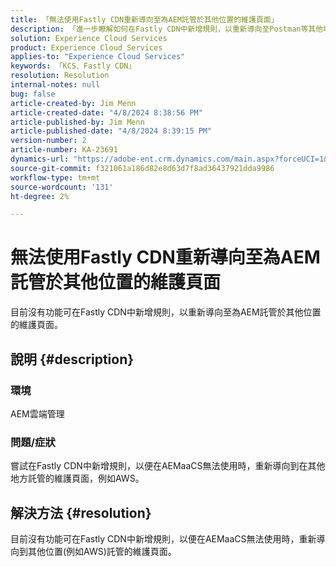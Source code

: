```yaml
---
title: 「無法使用Fastly CDN重新導向至為AEM託管於其他位置的維護頁面」
description: 「進一步瞭解如何在Fastly CDN中新增規則，以重新導向至Postman等其他地方託管的維護頁面。」
solution: Experience Cloud Services
product: Experience Cloud Services
applies-to: "Experience Cloud Services"
keywords: 「KCS、Fastly CDN」
resolution: Resolution
internal-notes: null
bug: false
article-created-by: Jim Menn
article-created-date: "4/8/2024 8:38:56 PM"
article-published-by: Jim Menn
article-published-date: "4/8/2024 8:39:15 PM"
version-number: 2
article-number: KA-23691
dynamics-url: "https://adobe-ent.crm.dynamics.com/main.aspx?forceUCI=1&pagetype=entityrecord&etn=knowledgearticle&id=1fea60ff-e7f5-ee11-a1fe-6045bd006268"
source-git-commit: f321061a186d82e8d63d7f8ad36437921dda9986
workflow-type: tm+mt
source-wordcount: '131'
ht-degree: 2%

---
```


# 無法使用Fastly CDN重新導向至為AEM託管於其他位置的維護頁面


目前沒有功能可在Fastly CDN中新增規則，以重新導向至為AEM託管於其他位置的維護頁面。

## 說明 {#description}


### 環境

AEM雲端管理

### 問題/症狀

嘗試在Fastly CDN中新增規則，以便在AEMaaCS無法使用時，重新導向到在其他地方託管的維護頁面，例如AWS。


## 解決方法 {#resolution}


目前沒有功能可在Fastly CDN中新增規則，以便在AEMaaCS無法使用時，重新導向到其他位置(例如AWS)託管的維護頁面。
